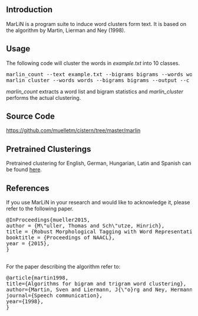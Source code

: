 ## Introduction ##

MarLiN is a program suite to induce word clusters form text.
It is based on the algorithm by Martin, Lierman and Ney (1998).

## Usage ##

The following code will cluster the words in _example.txt_ into 10 classes.

<pre>
marlin_count --text example.txt --bigrams bigrams --words words
marlin_cluster --words words --bigrams bigrams --output --c 10
</pre>

_marlin\_count_ extracts a word list and bigram statistics and _marlin\_cluster_ performs the actual clustering.

## Source Code ##

https://github.com/muelletm/cistern/tree/master/marlin

## Pretrained Clusterings ##

Pretrained clustering for English, German, Hungarian, Latin and Spanish can be found [here](http://cistern.cis.lmu.de/marmot/naacl2015/).

## References ##

If you use MarLiN in your research and would like to acknowledge it, please refer to the following paper.

<pre>
@InProceedings{mueller2015,
author = {M\"uller, Thomas and Sch\"utze, Hinrich},
title = {Robust Morphological Tagging with Word Representations},
booktitle = {Proceedings of NAACL},
year = {2015},
}<br>
</pre>

For the paper describing the algorithm refer to:

<pre>
@article{martin1998,
title={Algorithms for bigram and trigram word clustering},
author={Martin, Sven and Liermann, J{\"o}rg and Ney, Hermann},
journal={Speech communication},
year={1998},
}
</pre>

